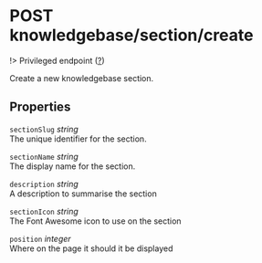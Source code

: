 # <span class="badge badge-light">POST</span> <span class="badge badge-light">knowledgebase/section/create</span>

!> Privileged endpoint ([?](privileged.md))

Create a new knowledgebase section.

## Properties

`sectionSlug` *string*  
The unique identifier for the section.

`sectionName` *string*  
The display name for the section.

`description` *string*  
A description to summarise the section

`sectionIcon` *string*  
The Font Awesome icon to use on the section

`position` *integer*  
Where on the page it should it be displayed

